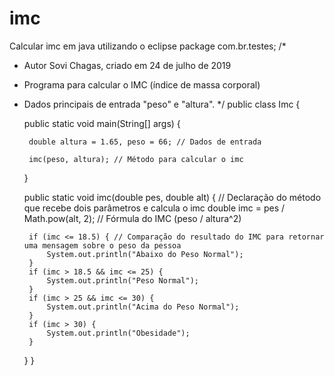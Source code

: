 # imc
Calcular imc em java utilizando o eclipse
package com.br.testes;
/*
 * Autor Sovi Chagas, criado em 24 de julho de 2019
 * Programa para calcular o IMC (índice de massa corporal)
 * Dados principais de entrada "peso" e "altura".
 */
public class Imc {

	public static void main(String[] args) {
		
		double altura = 1.65, peso = 66; // Dados de entrada

		imc(peso, altura); // Método para calcular o imc


	}

	public static void imc(double pes, double alt) { // Declaração do método que recebe dois parâmetros e calcula o imc
		double imc = pes / Math.pow(alt, 2); // Fórmula do IMC (peso / altura^2)

		if (imc <= 18.5) { // Comparação do resultado do IMC para retornar uma mensagem sobre o peso da pessoa
			System.out.println("Abaixo do Peso Normal");  
		}
		if (imc > 18.5 && imc <= 25) {
			System.out.println("Peso Normal");
		}
		if (imc > 25 && imc <= 30) {
			System.out.println("Acima do Peso Normal");
		}
		if (imc > 30) {
			System.out.println("Obesidade");
		}
	}
}
